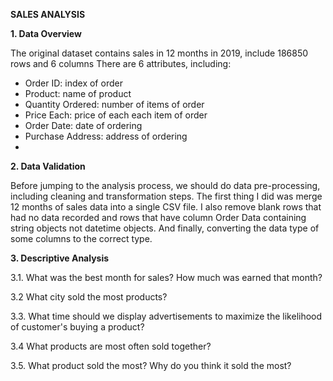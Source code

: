 **SALES ANALYSIS**

**1. Data Overview**

The original dataset contains sales in 12 months in 2019, include 186850 rows and 6
columns
There are 6 attributes, including:
- Order ID: index of order
- Product: name of product
- Quantity Ordered: number of items of order
- Price Each: price of each each item of order
- Order Date: date of ordering
- Purchase Address: address of ordering
- 
**2. Data Validation**

Before jumping to the analysis process, we should do data pre-processing, including
cleaning and transformation steps. The first thing I did was merge 12 months of sales
data into a single CSV file. I also remove blank rows that had no data recorded and rows
that have column Order Data containing string objects not datetime objects. And
finally, converting the data type of some columns to the correct type.

**3. Descriptive Analysis**

3.1. What was the best month for sales? How much was earned that month?

3.2 What city sold the most products?

3.3. What time should we display advertisements to maximize the likelihood of
customer's buying a product?

3.4 What products are most often sold together?

3.5. What product sold the most? Why do you think it sold the most?
